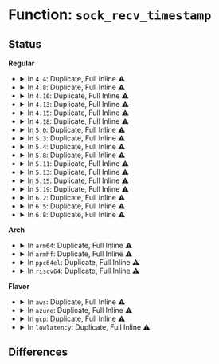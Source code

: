 # Function: <code>sock_recv_timestamp</code>

## Status
<b>Regular</b>
<ul>
<li>
<details>
<summary>In <code>4.4</code>: Duplicate, Full Inline ⚠️</summary>

**Collision:** Static Duplication

**Inline:** Full

**Transformation:** False

**Instances:**

```
In net/socket.c (ffffffff816fe1fa)
Location: include/net/sock.h:2138
Inline: True
Inline callers:
  - net/socket.c:__sock_recv_ts_and_drops
```
```
In net/core/sock.c (ffffffff817010d1)
Location: include/net/sock.h:2138
Inline: True
Inline callers:
  - net/core/sock.c:sock_recv_errqueue
```
```
In net/ipv4/ip_sockglue.c (ffffffff81761bfb)
Location: include/net/sock.h:2138
Inline: True
Inline callers:
  - net/ipv4/ip_sockglue.c:ip_recv_error
```
```
In net/ipv4/ping.c (ffffffff817a3456)
Location: include/net/sock.h:2138
Inline: True
Inline callers:
  - net/ipv4/ping.c:ping_recvmsg
```
```
In net/ipv6/datagram.c (ffffffff817f4ea4)
Location: include/net/sock.h:2138
Inline: True
Inline callers:
  - net/ipv6/datagram.c:ipv6_recv_rxpmtu
  - net/ipv6/datagram.c:ipv6_recv_error
```
</details>
</li>
<li>
<details>
<summary>In <code>4.8</code>: Duplicate, Full Inline ⚠️</summary>

**Collision:** Static Duplication

**Inline:** Full

**Transformation:** False

**Instances:**

```
In net/socket.c (ffffffff81764bea)
Location: include/net/sock.h:2118
Inline: True
Inline callers:
  - net/socket.c:__sock_recv_ts_and_drops
```
```
In net/core/sock.c (ffffffff81767c51)
Location: include/net/sock.h:2118
Inline: True
Inline callers:
  - net/core/sock.c:sock_recv_errqueue
```
```
In net/ipv4/ip_sockglue.c (ffffffff817cdef8)
Location: include/net/sock.h:2118
Inline: True
Inline callers:
  - net/ipv4/ip_sockglue.c:ip_recv_error
```
```
In net/ipv4/ping.c (ffffffff818104b6)
Location: include/net/sock.h:2118
Inline: True
Inline callers:
  - net/ipv4/ping.c:ping_recvmsg
```
```
In net/ipv6/datagram.c (ffffffff81863f54)
Location: include/net/sock.h:2118
Inline: True
Inline callers:
  - net/ipv6/datagram.c:ipv6_recv_rxpmtu
  - net/ipv6/datagram.c:ipv6_recv_error
```
</details>
</li>
<li>
<details>
<summary>In <code>4.10</code>: Duplicate, Full Inline ⚠️</summary>

**Collision:** Static Duplication

**Inline:** Full

**Transformation:** False

**Instances:**

```
In net/socket.c (ffffffff81791c6a)
Location: include/net/sock.h:2185
Inline: True
Inline callers:
  - net/socket.c:__sock_recv_ts_and_drops
```
```
In net/core/sock.c (ffffffff81794c71)
Location: include/net/sock.h:2185
Inline: True
Inline callers:
  - net/core/sock.c:sock_recv_errqueue
```
```
In net/ipv4/ip_sockglue.c (ffffffff817fdc58)
Location: include/net/sock.h:2185
Inline: True
Inline callers:
  - net/ipv4/ip_sockglue.c:ip_recv_error
```
```
In net/ipv4/ping.c (ffffffff818419b6)
Location: include/net/sock.h:2185
Inline: True
Inline callers:
  - net/ipv4/ping.c:ping_recvmsg
```
```
In net/ipv6/datagram.c (ffffffff81896604)
Location: include/net/sock.h:2185
Inline: True
Inline callers:
  - net/ipv6/datagram.c:ipv6_recv_rxpmtu
  - net/ipv6/datagram.c:ipv6_recv_error
```
</details>
</li>
<li>
<details>
<summary>In <code>4.13</code>: Duplicate, Full Inline ⚠️</summary>

**Collision:** Static Duplication

**Inline:** Full

**Transformation:** False

**Instances:**

```
In net/socket.c (ffffffff817af24a)
Location: include/net/sock.h:2209
Inline: True
Inline callers:
  - net/socket.c:__sock_recv_ts_and_drops
```
```
In net/core/sock.c (ffffffff817b2e5e)
Location: include/net/sock.h:2209
Inline: True
Inline callers:
  - net/core/sock.c:sock_recv_errqueue
```
```
In net/ipv4/ip_sockglue.c (ffffffff8181e090)
Location: include/net/sock.h:2209
Inline: True
Inline callers:
  - net/ipv4/ip_sockglue.c:ip_recv_error
```
```
In net/ipv4/ping.c (ffffffff81863095)
Location: include/net/sock.h:2209
Inline: True
Inline callers:
  - net/ipv4/ping.c:ping_recvmsg
```
```
In net/ipv6/datagram.c (ffffffff818bcb84)
Location: include/net/sock.h:2209
Inline: True
Inline callers:
  - net/ipv6/datagram.c:ipv6_recv_rxpmtu
  - net/ipv6/datagram.c:ipv6_recv_error
```
</details>
</li>
<li>
<details>
<summary>In <code>4.15</code>: Duplicate, Full Inline ⚠️</summary>

**Collision:** Static Duplication

**Inline:** Full

**Transformation:** False

**Instances:**

```
In net/socket.c (ffffffff8182738a)
Location: include/net/sock.h:2223
Inline: True
Inline callers:
  - net/socket.c:__sock_recv_ts_and_drops
```
```
In net/core/sock.c (ffffffff8182b14e)
Location: include/net/sock.h:2223
Inline: True
Inline callers:
  - net/core/sock.c:sock_recv_errqueue
```
```
In net/ipv4/ip_sockglue.c (ffffffff8189cfa0)
Location: include/net/sock.h:2223
Inline: True
Inline callers:
  - net/ipv4/ip_sockglue.c:ip_recv_error
```
```
In net/ipv4/ping.c (ffffffff818e31c5)
Location: include/net/sock.h:2223
Inline: True
Inline callers:
  - net/ipv4/ping.c:ping_recvmsg
```
```
In net/ipv6/datagram.c (ffffffff8193fca4)
Location: include/net/sock.h:2223
Inline: True
Inline callers:
  - net/ipv6/datagram.c:ipv6_recv_rxpmtu
  - net/ipv6/datagram.c:ipv6_recv_error
```
</details>
</li>
<li>
<details>
<summary>In <code>4.18</code>: Duplicate, Full Inline ⚠️</summary>

**Collision:** Static Duplication

**Inline:** Full

**Transformation:** False

**Instances:**

```
In net/socket.c (ffffffff818707fa)
Location: include/net/sock.h:2230
Inline: True
Inline callers:
  - net/socket.c:__sock_recv_ts_and_drops
```
```
In net/core/sock.c (ffffffff818751ce)
Location: include/net/sock.h:2230
Inline: True
Inline callers:
  - net/core/sock.c:sock_recv_errqueue
```
```
In net/ipv4/ip_sockglue.c (ffffffff818f146a)
Location: include/net/sock.h:2230
Inline: True
Inline callers:
  - net/ipv4/ip_sockglue.c:ip_recv_error
```
```
In net/ipv4/ping.c (ffffffff81939bd6)
Location: include/net/sock.h:2230
Inline: True
Inline callers:
  - net/ipv4/ping.c:ping_recvmsg
```
```
In net/ipv6/datagram.c (ffffffff81998ae4)
Location: include/net/sock.h:2230
Inline: True
Inline callers:
  - net/ipv6/datagram.c:ipv6_recv_rxpmtu
  - net/ipv6/datagram.c:ipv6_recv_error
```
</details>
</li>
<li>
<details>
<summary>In <code>5.0</code>: Duplicate, Full Inline ⚠️</summary>

**Collision:** Static Duplication

**Inline:** Full

**Transformation:** False

**Instances:**

```
In net/socket.c (ffffffff8189130a)
Location: include/net/sock.h:2344
Inline: True
Inline callers:
  - net/socket.c:__sock_recv_ts_and_drops
```
```
In net/core/sock.c (ffffffff81895a9b)
Location: include/net/sock.h:2344
Inline: True
Inline callers:
  - net/core/sock.c:sock_recv_errqueue
```
```
In net/ipv4/ip_sockglue.c (ffffffff8191efc7)
Location: include/net/sock.h:2344
Inline: True
Inline callers:
  - net/ipv4/ip_sockglue.c:ip_recv_error
```
```
In net/ipv4/ping.c (ffffffff81969863)
Location: include/net/sock.h:2344
Inline: True
Inline callers:
  - net/ipv4/ping.c:ping_recvmsg
```
```
In net/ipv6/datagram.c (ffffffff819cf431)
Location: include/net/sock.h:2344
Inline: True
Inline callers:
  - net/ipv6/datagram.c:ipv6_recv_rxpmtu
  - net/ipv6/datagram.c:ipv6_recv_rxpmtu
  - net/ipv6/datagram.c:ipv6_recv_error
  - net/ipv6/datagram.c:ipv6_recv_error
```
</details>
</li>
<li>
<details>
<summary>In <code>5.3</code>: Duplicate, Full Inline ⚠️</summary>

**Collision:** Static Duplication

**Inline:** Full

**Transformation:** False

**Instances:**

```
In net/socket.c (ffffffff818daffa)
Location: include/net/sock.h:2350
Inline: True
Inline callers:
  - net/socket.c:__sock_recv_ts_and_drops
```
```
In net/core/sock.c (ffffffff818dffbd)
Location: include/net/sock.h:2350
Inline: True
Inline callers:
  - net/core/sock.c:sock_recv_errqueue
```
```
In net/ipv4/ip_sockglue.c (ffffffff81981906)
Location: include/net/sock.h:2350
Inline: True
Inline callers:
  - net/ipv4/ip_sockglue.c:ip_recv_error
```
```
In net/ipv4/ping.c (ffffffff819d04b0)
Location: include/net/sock.h:2350
Inline: True
Inline callers:
  - net/ipv4/ping.c:ping_recvmsg
```
```
In net/ipv6/datagram.c (ffffffff81a3e17e)
Location: include/net/sock.h:2350
Inline: True
Inline callers:
  - net/ipv6/datagram.c:ipv6_recv_rxpmtu
  - net/ipv6/datagram.c:ipv6_recv_rxpmtu
  - net/ipv6/datagram.c:ipv6_recv_error
  - net/ipv6/datagram.c:ipv6_recv_error
```
</details>
</li>
<li>
<details>
<summary>In <code>5.4</code>: Duplicate, Full Inline ⚠️</summary>

**Collision:** Static Duplication

**Inline:** Full

**Transformation:** False

**Instances:**

```
In net/socket.c (ffffffff8190d14a)
Location: include/net/sock.h:2371
Inline: True
Inline callers:
  - net/socket.c:__sock_recv_ts_and_drops
```
```
In net/core/sock.c (ffffffff8191216d)
Location: include/net/sock.h:2371
Inline: True
Inline callers:
  - net/core/sock.c:sock_recv_errqueue
```
```
In net/ipv4/ip_sockglue.c (ffffffff819b8146)
Location: include/net/sock.h:2371
Inline: True
Inline callers:
  - net/ipv4/ip_sockglue.c:ip_recv_error
```
```
In net/ipv4/ping.c (ffffffff81a07000)
Location: include/net/sock.h:2371
Inline: True
Inline callers:
  - net/ipv4/ping.c:ping_recvmsg
```
```
In net/ipv6/datagram.c (ffffffff81a74dee)
Location: include/net/sock.h:2371
Inline: True
Inline callers:
  - net/ipv6/datagram.c:ipv6_recv_rxpmtu
  - net/ipv6/datagram.c:ipv6_recv_rxpmtu
  - net/ipv6/datagram.c:ipv6_recv_error
  - net/ipv6/datagram.c:ipv6_recv_error
```
</details>
</li>
<li>
<details>
<summary>In <code>5.8</code>: Duplicate, Full Inline ⚠️</summary>

**Collision:** Static Duplication

**Inline:** Full

**Transformation:** False

**Instances:**

```
In net/socket.c (0)
Location: include/net/sock.h:2423
Inline: True
Inline callers:
  - net/socket.c:__sock_recv_ts_and_drops
```
```
In net/core/sock.c (ffffffff819e4c7d)
Location: include/net/sock.h:2423
Inline: True
Inline callers:
  - net/core/sock.c:sock_recv_errqueue
```
```
In net/ipv4/ip_sockglue.c (ffffffff81aa2a66)
Location: include/net/sock.h:2423
Inline: True
Inline callers:
  - net/ipv4/ip_sockglue.c:ip_recv_error
```
```
In net/ipv4/ping.c (ffffffff81af7600)
Location: include/net/sock.h:2423
Inline: True
Inline callers:
  - net/ipv4/ping.c:ping_recvmsg
```
```
In net/ipv6/datagram.c (ffffffff81b6f03e)
Location: include/net/sock.h:2423
Inline: True
Inline callers:
  - net/ipv6/datagram.c:ipv6_recv_rxpmtu
  - net/ipv6/datagram.c:ipv6_recv_rxpmtu
  - net/ipv6/datagram.c:ipv6_recv_error
  - net/ipv6/datagram.c:ipv6_recv_error
```
</details>
</li>
<li>
<details>
<summary>In <code>5.11</code>: Duplicate, Full Inline ⚠️</summary>

**Collision:** Static Duplication

**Inline:** Full

**Transformation:** False

**Instances:**

```
In net/socket.c (0)
Location: include/net/sock.h:2444
Inline: True
Inline callers:
  - net/socket.c:__sock_recv_ts_and_drops
```
```
In net/core/sock.c (ffffffff819e453d)
Location: include/net/sock.h:2444
Inline: True
Inline callers:
  - net/core/sock.c:sock_recv_errqueue
```
```
In net/ipv4/ip_sockglue.c (ffffffff81aacd76)
Location: include/net/sock.h:2444
Inline: True
Inline callers:
  - net/ipv4/ip_sockglue.c:ip_recv_error
```
```
In net/ipv4/ping.c (ffffffff81b044e0)
Location: include/net/sock.h:2444
Inline: True
Inline callers:
  - net/ipv4/ping.c:ping_recvmsg
```
```
In net/ipv6/datagram.c (ffffffff81b7db6e)
Location: include/net/sock.h:2444
Inline: True
Inline callers:
  - net/ipv6/datagram.c:ipv6_recv_rxpmtu
  - net/ipv6/datagram.c:ipv6_recv_rxpmtu
  - net/ipv6/datagram.c:ipv6_recv_error
  - net/ipv6/datagram.c:ipv6_recv_error
```
</details>
</li>
<li>
<details>
<summary>In <code>5.13</code>: Duplicate, Full Inline ⚠️</summary>

**Collision:** Static Duplication

**Inline:** Full

**Transformation:** False

**Instances:**

```
In net/socket.c (ffffffff819c6095)
Location: include/net/sock.h:2480
Inline: True
Inline callers:
  - net/socket.c:__sock_recv_ts_and_drops
```
```
In net/core/sock.c (ffffffff819ca5dd)
Location: include/net/sock.h:2480
Inline: True
Inline callers:
  - net/core/sock.c:sock_recv_errqueue
```
```
In net/ipv4/ip_sockglue.c (ffffffff81a97fc6)
Location: include/net/sock.h:2480
Inline: True
Inline callers:
  - net/ipv4/ip_sockglue.c:ip_recv_error
```
```
In net/ipv4/ping.c (ffffffff81aef4f0)
Location: include/net/sock.h:2480
Inline: True
Inline callers:
  - net/ipv4/ping.c:ping_recvmsg
```
```
In net/ipv6/datagram.c (ffffffff81b6c75e)
Location: include/net/sock.h:2480
Inline: True
Inline callers:
  - net/ipv6/datagram.c:ipv6_recv_rxpmtu
  - net/ipv6/datagram.c:ipv6_recv_rxpmtu
  - net/ipv6/datagram.c:ipv6_recv_error
  - net/ipv6/datagram.c:ipv6_recv_error
```
</details>
</li>
<li>
<details>
<summary>In <code>5.15</code>: Duplicate, Full Inline ⚠️</summary>

**Collision:** Static Duplication

**Inline:** Full

**Transformation:** False

**Instances:**

```
In net/socket.c (ffffffff81a74ce5)
Location: include/net/sock.h:2539
Inline: True
Inline callers:
  - net/socket.c:__sock_recv_ts_and_drops
```
```
In net/core/sock.c (ffffffff81a79b7d)
Location: include/net/sock.h:2539
Inline: True
Inline callers:
  - net/core/sock.c:sock_recv_errqueue
```
```
In net/ipv4/ip_sockglue.c (ffffffff81b53456)
Location: include/net/sock.h:2539
Inline: True
Inline callers:
  - net/ipv4/ip_sockglue.c:ip_recv_error
```
```
In net/ipv4/ping.c (ffffffff81bb0a70)
Location: include/net/sock.h:2539
Inline: True
Inline callers:
  - net/ipv4/ping.c:ping_recvmsg
```
```
In net/ipv6/datagram.c (ffffffff81c3464d)
Location: include/net/sock.h:2539
Inline: True
Inline callers:
  - net/ipv6/datagram.c:ipv6_recv_rxpmtu
  - net/ipv6/datagram.c:ipv6_recv_rxpmtu
  - net/ipv6/datagram.c:ipv6_recv_error
  - net/ipv6/datagram.c:ipv6_recv_error
```
</details>
</li>
<li>
<details>
<summary>In <code>5.19</code>: Duplicate, Full Inline ⚠️</summary>

**Collision:** Static Duplication

**Inline:** Full

**Transformation:** False

**Instances:**

```
In net/socket.c (ffffffff81be79a5)
Location: include/net/sock.h:2662
Inline: True
Inline callers:
  - net/socket.c:__sock_recv_cmsgs
```
```
In net/core/sock.c (ffffffff81bec91f)
Location: include/net/sock.h:2662
Inline: True
Inline callers:
  - net/core/sock.c:sock_recv_errqueue
```
```
In net/ipv4/ip_sockglue.c (ffffffff81cdfb7a)
Location: include/net/sock.h:2662
Inline: True
Inline callers:
  - net/ipv4/ip_sockglue.c:ip_recv_error
```
```
In net/ipv4/ping.c (ffffffff81d44007)
Location: include/net/sock.h:2662
Inline: True
Inline callers:
  - net/ipv4/ping.c:ping_recvmsg
```
```
In net/ipv6/datagram.c (ffffffff81dd1f99)
Location: include/net/sock.h:2662
Inline: True
Inline callers:
  - net/ipv6/datagram.c:ipv6_recv_rxpmtu
  - net/ipv6/datagram.c:ipv6_recv_rxpmtu
  - net/ipv6/datagram.c:ipv6_recv_error
  - net/ipv6/datagram.c:ipv6_recv_error
```
</details>
</li>
<li>
<details>
<summary>In <code>6.2</code>: Duplicate, Full Inline ⚠️</summary>

**Collision:** Static Duplication

**Inline:** Full

**Transformation:** False

**Instances:**

```
In net/socket.c (ffffffff81d93e65)
Location: include/net/sock.h:2708
Inline: True
Inline callers:
  - net/socket.c:__sock_recv_cmsgs
```
```
In net/core/sock.c (ffffffff81d9b3af)
Location: include/net/sock.h:2708
Inline: True
Inline callers:
  - net/core/sock.c:sock_recv_errqueue
```
```
In net/ipv4/ip_sockglue.c (ffffffff81e9ff2b)
Location: include/net/sock.h:2708
Inline: True
Inline callers:
  - net/ipv4/ip_sockglue.c:ip_recv_error
```
```
In net/ipv4/ping.c (ffffffff81f0d4d7)
Location: include/net/sock.h:2708
Inline: True
Inline callers:
  - net/ipv4/ping.c:ping_recvmsg
```
```
In net/ipv6/datagram.c (ffffffff81fa33f9)
Location: include/net/sock.h:2708
Inline: True
Inline callers:
  - net/ipv6/datagram.c:ipv6_recv_rxpmtu
  - net/ipv6/datagram.c:ipv6_recv_rxpmtu
  - net/ipv6/datagram.c:ipv6_recv_error
  - net/ipv6/datagram.c:ipv6_recv_error
```
</details>
</li>
<li>
<details>
<summary>In <code>6.5</code>: Duplicate, Full Inline ⚠️</summary>

**Collision:** Static Duplication

**Inline:** Full

**Transformation:** False

**Instances:**

```
In net/socket.c (ffffffff81e01a05)
Location: include/net/sock.h:2696
Inline: True
Inline callers:
  - net/socket.c:__sock_recv_cmsgs
```
```
In net/core/sock.c (ffffffff81e0977f)
Location: include/net/sock.h:2696
Inline: True
Inline callers:
  - net/core/sock.c:sock_recv_errqueue
```
```
In net/ipv4/ip_sockglue.c (ffffffff81efe77b)
Location: include/net/sock.h:2696
Inline: True
Inline callers:
  - net/ipv4/ip_sockglue.c:ip_recv_error
```
```
In net/ipv4/ping.c (ffffffff81f6d137)
Location: include/net/sock.h:2696
Inline: True
Inline callers:
  - net/ipv4/ping.c:ping_recvmsg
```
```
In net/ipv6/datagram.c (ffffffff82003ca5)
Location: include/net/sock.h:2696
Inline: True
Inline callers:
  - net/ipv6/datagram.c:ipv6_recv_rxpmtu
  - net/ipv6/datagram.c:ipv6_recv_rxpmtu
  - net/ipv6/datagram.c:ipv6_recv_error
  - net/ipv6/datagram.c:ipv6_recv_error
```
</details>
</li>
<li>
<details>
<summary>In <code>6.8</code>: Duplicate, Full Inline ⚠️</summary>

**Collision:** Static Duplication

**Inline:** Full

**Transformation:** False

**Instances:**

```
In net/socket.c (ffffffff81ebe3c7)
Location: include/net/sock.h:2686
Inline: True
Inline callers:
  - net/socket.c:__sock_recv_cmsgs
```
```
In net/core/sock.c (ffffffff81ec616f)
Location: include/net/sock.h:2686
Inline: True
Inline callers:
  - net/core/sock.c:sock_recv_errqueue
```
```
In net/ipv4/ip_sockglue.c (ffffffff81fc299b)
Location: include/net/sock.h:2686
Inline: True
Inline callers:
  - net/ipv4/ip_sockglue.c:ip_recv_error
```
```
In net/ipv4/ping.c (ffffffff820338a7)
Location: include/net/sock.h:2686
Inline: True
Inline callers:
  - net/ipv4/ping.c:ping_recvmsg
```
```
In net/ipv6/datagram.c (ffffffff820d2a55)
Location: include/net/sock.h:2686
Inline: True
Inline callers:
  - net/ipv6/datagram.c:ipv6_recv_rxpmtu
  - net/ipv6/datagram.c:ipv6_recv_rxpmtu
  - net/ipv6/datagram.c:ipv6_recv_error
  - net/ipv6/datagram.c:ipv6_recv_error
```
</details>
</li>
</ul>
<b>Arch</b>
<ul>
<li>
<details>
<summary>In <code>arm64</code>: Duplicate, Full Inline ⚠️</summary>

**Collision:** Static Duplication

**Inline:** Full

**Transformation:** False

**Instances:**

```
In net/socket.c (ffff800010ba20ac)
Location: include/net/sock.h:2371
Inline: True
Inline callers:
  - net/socket.c:__sock_recv_ts_and_drops
```
```
In net/core/sock.c (ffff800010ba9be4)
Location: include/net/sock.h:2371
Inline: True
Inline callers:
  - net/core/sock.c:sock_recv_errqueue
```
```
In net/ipv4/ip_sockglue.c (ffff800010c694f4)
Location: include/net/sock.h:2371
Inline: True
Inline callers:
  - net/ipv4/ip_sockglue.c:ip_recv_error
```
```
In net/ipv4/ping.c (ffff800010cbff68)
Location: include/net/sock.h:2371
Inline: True
Inline callers:
  - net/ipv4/ping.c:ping_recvmsg
```
```
In net/ipv6/datagram.c (ffff800010d3d838)
Location: include/net/sock.h:2371
Inline: True
Inline callers:
  - net/ipv6/datagram.c:ipv6_recv_rxpmtu
  - net/ipv6/datagram.c:ipv6_recv_rxpmtu
  - net/ipv6/datagram.c:ipv6_recv_error
  - net/ipv6/datagram.c:ipv6_recv_error
```
</details>
</li>
<li>
<details>
<summary>In <code>armhf</code>: Duplicate, Full Inline ⚠️</summary>

**Collision:** Static Duplication

**Inline:** Full

**Transformation:** False

**Instances:**

```
In net/socket.c (c0cc483c)
Location: include/net/sock.h:2371
Inline: True
Inline callers:
  - net/socket.c:__sock_recv_ts_and_drops
```
```
In net/core/sock.c (c0cc82a8)
Location: include/net/sock.h:2371
Inline: True
Inline callers:
  - net/core/sock.c:sock_recv_errqueue
```
```
In net/ipv4/ip_sockglue.c (c0d786cc)
Location: include/net/sock.h:2371
Inline: True
Inline callers:
  - net/ipv4/ip_sockglue.c:ip_recv_error
```
```
In net/ipv4/ping.c (c0dcc3f0)
Location: include/net/sock.h:2371
Inline: True
Inline callers:
  - net/ipv4/ping.c:ping_recvmsg
```
```
In net/ipv6/datagram.c (c0e409f8)
Location: include/net/sock.h:2371
Inline: True
Inline callers:
  - net/ipv6/datagram.c:ipv6_recv_rxpmtu
  - net/ipv6/datagram.c:ipv6_recv_rxpmtu
  - net/ipv6/datagram.c:ipv6_recv_error
  - net/ipv6/datagram.c:ipv6_recv_error
```
</details>
</li>
<li>
<details>
<summary>In <code>ppc64el</code>: Duplicate, Full Inline ⚠️</summary>

**Collision:** Static Duplication

**Inline:** Full

**Transformation:** False

**Instances:**

```
In net/socket.c (c000000000c76db4)
Location: include/net/sock.h:2371
Inline: True
Inline callers:
  - net/socket.c:__sock_recv_ts_and_drops
```
```
In net/core/sock.c (c000000000c7f330)
Location: include/net/sock.h:2371
Inline: True
Inline callers:
  - net/core/sock.c:sock_recv_errqueue
```
```
In net/ipv4/ip_sockglue.c (c000000000d6e134)
Location: include/net/sock.h:2371
Inline: True
Inline callers:
  - net/ipv4/ip_sockglue.c:ip_recv_error
```
```
In net/ipv4/ping.c (c000000000ddb2c0)
Location: include/net/sock.h:2371
Inline: True
Inline callers:
  - net/ipv4/ping.c:ping_recvmsg
```
```
In net/ipv6/datagram.c (c000000000e71c50)
Location: include/net/sock.h:2371
Inline: True
Inline callers:
  - net/ipv6/datagram.c:ipv6_recv_rxpmtu
  - net/ipv6/datagram.c:ipv6_recv_rxpmtu
  - net/ipv6/datagram.c:ipv6_recv_error
  - net/ipv6/datagram.c:ipv6_recv_error
```
</details>
</li>
<li>
<details>
<summary>In <code>riscv64</code>: Duplicate, Full Inline ⚠️</summary>

**Collision:** Static Duplication

**Inline:** Full

**Transformation:** False

**Instances:**

```
In net/socket.c (ffffffe00073a16a)
Location: include/net/sock.h:2371
Inline: True
Inline callers:
  - net/socket.c:__sock_recv_ts_and_drops
```
```
In net/core/sock.c (ffffffe00073d16c)
Location: include/net/sock.h:2371
Inline: True
Inline callers:
  - net/core/sock.c:sock_recv_errqueue
```
```
In net/ipv4/ip_sockglue.c (ffffffe0007cf3d0)
Location: include/net/sock.h:2371
Inline: True
Inline callers:
  - net/ipv4/ip_sockglue.c:ip_recv_error
```
```
In net/ipv4/ping.c (ffffffe0008169f8)
Location: include/net/sock.h:2371
Inline: True
Inline callers:
  - net/ipv4/ping.c:ping_recvmsg
```
```
In net/ipv6/datagram.c (ffffffe000879f50)
Location: include/net/sock.h:2371
Inline: True
Inline callers:
  - net/ipv6/datagram.c:ipv6_recv_rxpmtu
  - net/ipv6/datagram.c:ipv6_recv_rxpmtu
  - net/ipv6/datagram.c:ipv6_recv_error
  - net/ipv6/datagram.c:ipv6_recv_error
```
</details>
</li>
</ul>
<b>Flavor</b>
<ul>
<li>
<details>
<summary>In <code>aws</code>: Duplicate, Full Inline ⚠️</summary>

**Collision:** Static Duplication

**Inline:** Full

**Transformation:** False

**Instances:**

```
In net/socket.c (ffffffff818ad14a)
Location: include/net/sock.h:2371
Inline: True
Inline callers:
  - net/socket.c:__sock_recv_ts_and_drops
```
```
In net/core/sock.c (ffffffff818b216d)
Location: include/net/sock.h:2371
Inline: True
Inline callers:
  - net/core/sock.c:sock_recv_errqueue
```
```
In net/ipv4/ip_sockglue.c (ffffffff81957fb6)
Location: include/net/sock.h:2371
Inline: True
Inline callers:
  - net/ipv4/ip_sockglue.c:ip_recv_error
```
```
In net/ipv4/ping.c (ffffffff819a6da0)
Location: include/net/sock.h:2371
Inline: True
Inline callers:
  - net/ipv4/ping.c:ping_recvmsg
```
```
In net/ipv6/datagram.c (ffffffff81a1447e)
Location: include/net/sock.h:2371
Inline: True
Inline callers:
  - net/ipv6/datagram.c:ipv6_recv_rxpmtu
  - net/ipv6/datagram.c:ipv6_recv_rxpmtu
  - net/ipv6/datagram.c:ipv6_recv_error
  - net/ipv6/datagram.c:ipv6_recv_error
```
</details>
</li>
<li>
<details>
<summary>In <code>azure</code>: Duplicate, Full Inline ⚠️</summary>

**Collision:** Static Duplication

**Inline:** Full

**Transformation:** False

**Instances:**

```
In net/socket.c (ffffffff8186709a)
Location: include/net/sock.h:2371
Inline: True
Inline callers:
  - net/socket.c:__sock_recv_ts_and_drops
```
```
In net/core/sock.c (ffffffff8186c0bd)
Location: include/net/sock.h:2371
Inline: True
Inline callers:
  - net/core/sock.c:sock_recv_errqueue
```
```
In net/ipv4/ip_sockglue.c (ffffffff81911aa6)
Location: include/net/sock.h:2371
Inline: True
Inline callers:
  - net/ipv4/ip_sockglue.c:ip_recv_error
```
```
In net/ipv4/ping.c (ffffffff81960860)
Location: include/net/sock.h:2371
Inline: True
Inline callers:
  - net/ipv4/ping.c:ping_recvmsg
```
```
In net/ipv6/datagram.c (ffffffff819d123e)
Location: include/net/sock.h:2371
Inline: True
Inline callers:
  - net/ipv6/datagram.c:ipv6_recv_rxpmtu
  - net/ipv6/datagram.c:ipv6_recv_rxpmtu
  - net/ipv6/datagram.c:ipv6_recv_error
  - net/ipv6/datagram.c:ipv6_recv_error
```
</details>
</li>
<li>
<details>
<summary>In <code>gcp</code>: Duplicate, Full Inline ⚠️</summary>

**Collision:** Static Duplication

**Inline:** Full

**Transformation:** False

**Instances:**

```
In net/socket.c (ffffffff818fe14a)
Location: include/net/sock.h:2371
Inline: True
Inline callers:
  - net/socket.c:__sock_recv_ts_and_drops
```
```
In net/core/sock.c (ffffffff8190316d)
Location: include/net/sock.h:2371
Inline: True
Inline callers:
  - net/core/sock.c:sock_recv_errqueue
```
```
In net/ipv4/ip_sockglue.c (ffffffff819c2786)
Location: include/net/sock.h:2371
Inline: True
Inline callers:
  - net/ipv4/ip_sockglue.c:ip_recv_error
```
```
In net/ipv4/ping.c (ffffffff81a11640)
Location: include/net/sock.h:2371
Inline: True
Inline callers:
  - net/ipv4/ping.c:ping_recvmsg
```
```
In net/ipv6/datagram.c (ffffffff81a7eefe)
Location: include/net/sock.h:2371
Inline: True
Inline callers:
  - net/ipv6/datagram.c:ipv6_recv_rxpmtu
  - net/ipv6/datagram.c:ipv6_recv_rxpmtu
  - net/ipv6/datagram.c:ipv6_recv_error
  - net/ipv6/datagram.c:ipv6_recv_error
```
</details>
</li>
<li>
<details>
<summary>In <code>lowlatency</code>: Duplicate, Full Inline ⚠️</summary>

**Collision:** Static Duplication

**Inline:** Full

**Transformation:** False

**Instances:**

```
In net/socket.c (ffffffff8191f1da)
Location: include/net/sock.h:2371
Inline: True
Inline callers:
  - net/socket.c:__sock_recv_ts_and_drops
```
```
In net/core/sock.c (ffffffff8192414d)
Location: include/net/sock.h:2371
Inline: True
Inline callers:
  - net/core/sock.c:sock_recv_errqueue
```
```
In net/ipv4/ip_sockglue.c (ffffffff819cc186)
Location: include/net/sock.h:2371
Inline: True
Inline callers:
  - net/ipv4/ip_sockglue.c:ip_recv_error
```
```
In net/ipv4/ping.c (ffffffff81a1bfb0)
Location: include/net/sock.h:2371
Inline: True
Inline callers:
  - net/ipv4/ping.c:ping_recvmsg
```
```
In net/ipv6/datagram.c (ffffffff81a8b7be)
Location: include/net/sock.h:2371
Inline: True
Inline callers:
  - net/ipv6/datagram.c:ipv6_recv_rxpmtu
  - net/ipv6/datagram.c:ipv6_recv_rxpmtu
  - net/ipv6/datagram.c:ipv6_recv_error
  - net/ipv6/datagram.c:ipv6_recv_error
```
</details>
</li>
</ul>

## Differences
